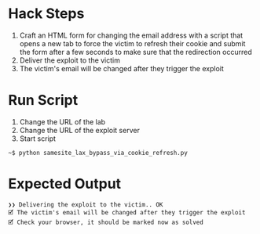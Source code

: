 # Hack Steps

1. Craft an HTML form for changing the email address with a script that opens a new tab to force the victim to refresh their cookie and submit the form after a few seconds to make sure that the redirection occurred
2. Deliver the exploit to the victim
3. The victim's email will be changed after they trigger the exploit

# Run Script

1. Change the URL of the lab
2. Change the URL of the exploit server
3. Start script

```
~$ python samesite_lax_bypass_via_cookie_refresh.py
```

# Expected Output

```
❯❯ Delivering the exploit to the victim.. OK
🗹 The victim's email will be changed after they trigger the exploit
🗹 Check your browser, it should be marked now as solved
```
